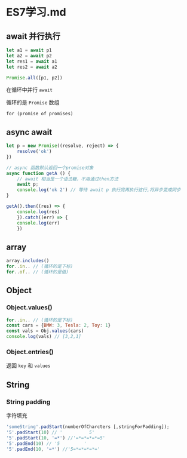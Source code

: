 # ES7学习.md

## await 并行执行

```js
let a1 = await p1
let a2 = await p2
let res1 = await a1
let res2 = await a2
```
```js
Promise.all([p1, p2])
```

在循环中并行 `await`

循环的是 `Promise` 数组

`for (promise of promises)`

## async await

```js
let p = new Promise((resolve, reject) => {
    resolve('ok')
})

// async 函数默认返回一个promise对象
async function getA () {
    // await 相当是一个语法糖，不用通过then方法
    await p; 
    console.log('ok 2') // 等待 await p 执行完再执行这行,将异步变成同步
}

getA().then((res) => {
    console.log(res)
    }).catch((err) => {
    console.log(err)
    })
```

## array
```js
array.includes()
for..in.. // (循环的是下标)
for..of.. // (循环的是值)
```
## Object
### Object.values()

```js
for..in.. // (循环的是下标)
const cars = {BMW: 3, Tesla: 2, Toy: 1}
const vals = Obj.values(cars)
console.log(vals) // [3,2,1]
```

### Object.entries()

返回 `key` 和 `values`

## String
 
### String padding

字符填充
```js
'someString'.padStart(numberOfCharcters [,stringForPadding]); 
'5'.padStart(10) // '          5'
'5'.padStart(10, '=*') //'=*=*=*=*=5'
'5'.padEnd(10) // '5         '
'5'.padEnd(10, '=*') //'5=*=*=*=*='
```
